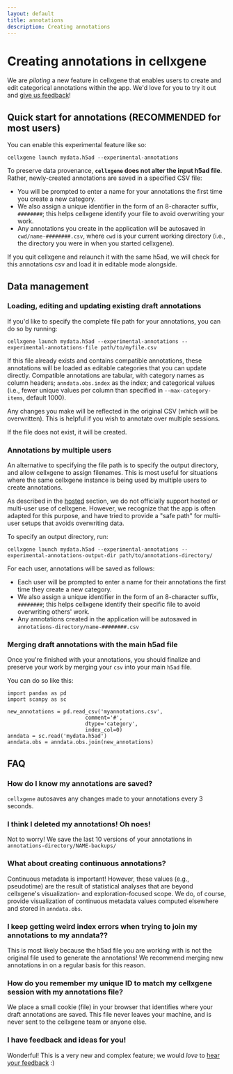 ```yaml
---
layout: default
title: annotations
description: Creating annotations
---
```


# Creating annotations in cellxgene

We are _piloting_ a new feature in cellxgene that enables users to create and edit categorical annotations within the app. We'd love for you to try it out and [give us feedback](contact)!

## Quick start for annotations (RECOMMENDED for most users)

You can enable this experimental feature like so:

`cellxgene launch mydata.h5ad --experimental-annotations`

To preserve data provenance, **`cellxgene` does not alter the input h5ad file**.  Rather, newly-created annotations are saved in a specified CSV file:  
- You will be prompted to enter a name for your annotations the first time you create a new category.  
- We also assign a unique identifier in the form of an 8-character suffix, `########`; this helps cellxgene identify your file to avoid overwriting your work.
- Any annotations you create in the application will be autosaved in `cwd/name-########.csv`, where `cwd` is your current working directory (i.e., the directory you were in when you started cellxgene).

If you quit cellxgene and relaunch it with the same h5ad, we will check for this annotations csv and load it in editable mode alongside.

## Data management

### Loading, editing and updating existing draft annotations  

If you'd like to specify the complete file path for your annotations, you can do so by running:  
```
cellxgene launch mydata.h5ad --experimental-annotations --experimental-annotations-file path/to/myfile.csv
```

If this file already exists and contains compatible annotations, these annotations will be loaded as editable categories that you can update directly. Compatible annotations are tabular, with category names as column headers; `anndata.obs.index` as the index; and categorical values (i.e., fewer unique values per column than specified in `--max-category-items`, default 1000).

Any changes you make will be reflected in the original CSV (which will be overwritten). This is helpful if you wish to annotate over multiple sessions.

If the file does not exist, it will be created.

### Annotations by multiple users  

An alternative to specifying the file path is to specify the output directory, and allow cellxgene to assign filenames. This is most useful for situations where the same cellxgene instance is being used by multiple users to create annotations.

As described in the [hosted](hosted) section, we do not officially support hosted or multi-user use of cellxgene. However, we recognize that the app is often adapted for this purpose, and have tried to provide a "safe path" for multi-user setups that avoids overwriting data.

To specify an output directory, run:  
```
cellxgene launch mydata.h5ad --experimental-annotations --experimental-annotations-output-dir path/to/annotations-directory/
```

For each user, annotations will be saved as follows:  
- Each user will be prompted to enter a name for their annotations the first time they create a new category.  
- We also assign a unique identifier in the form of an 8-character suffix, `########`; this helps cellxgene identify their specific file to avoid overwriting others' work.
- Any annotations created in the application will be autosaved in `annotations-directory/name-########.csv`


### Merging draft annotations with the main h5ad file

Once you're finished with your annotations, you should finalize and preserve your work by merging your `csv` into your main `h5ad` file.

You can do so like this:  
```
import pandas as pd
import scanpy as sc

new_annotations = pd.read_csv('myannotations.csv',
                         comment='#',
                         dtype='category',
                         index_col=0)
anndata = sc.read('mydata.h5ad')
anndata.obs = anndata.obs.join(new_annotations)
```

## FAQ

### How do I know my annotations are saved?
`cellxgene` autosaves any changes made to your annotations every 3 seconds.

### I think I deleted my annotations! Oh noes!  
Not to worry! We save the last 10 versions of your annotations in `annotations-directory/NAME-backups/`

### What about creating continuous annotations?  
Continuous metadata is important! However, these values (e.g., pseudotime) are the result of statistical analyses that are beyond cellxgene's visualization- and exploration-focused scope. We do, of course, provide visualization of continuous metadata values computed elsewhere and stored in `anndata.obs`.

### I keep getting weird index errors when trying to join my annotations to my anndata??  
This is most likely because the h5ad file you are working with is not the original file used to generate the annotations! We recommend merging new annotations in on a regular basis for this reason.

### How do you remember my unique ID to match my cellxgene session with my annotations file?
We place a small cookie (file) in your browser that identifies where your draft annotations are saved. This file never leaves your machine, and is never sent to the cellxgene team or anyone else.

### I have feedback and ideas for you!
Wonderful! This is a very new and complex feature; we would _love_ to [hear your feedback](contact) :)
